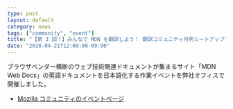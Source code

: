 ```yaml
---
type: post
layout: default
category: news
tags: ["community", "event"]
title: "【第 3 回！】みんなで MDN を翻訳しよう！ 翻訳コミュニティ月例ミートアップ"
date: "2018-04-21T12:00:00-09:00"
---
```

ブラウザベンダー横断のウェブ技術関連ドキュメントが集まるサイト「MDN Web Docs」の英語ドキュメントを日本語化する作業イベントを弊社オフィスで開催しました。

* [Mozilla コミュニティのイベントページ](https://mozilla.doorkeeper.jp/events/72806)
